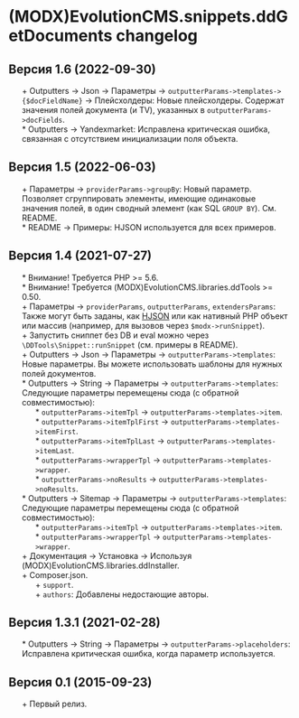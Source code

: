 # (MODX)EvolutionCMS.snippets.ddGetDocuments changelog


## Версия 1.6 (2022-09-30)
* \+ Outputters → Json → Параметры → `outputterParams->templates->{$docFieldName}` → Плейсхолдеры: Новые плейсхолдеры. Содержат значения полей документа (и TV), указанных в `outputterParams->docFields`.
* \* Outputters → Yandexmarket: Исправлена критическая ошибка, связанная с отсутствием инициализации поля объекта.


## Версия 1.5 (2022-06-03)
* \+ Параметры → `providerParams->groupBy`: Новый параметр. Позволяет сгруппировать элементы, имеющие одинаковые значения полей, в один сводный элемент (как SQL `GROUP BY`). См. README.
* \* README → Примеры: HJSON используется для всех примеров.


## Версия 1.4 (2021-07-27)
* \* Внимание! Требуется PHP >= 5.6.
* \* Внимание! Требуется (MODX)EvolutionCMS.libraries.ddTools >= 0.50.
* \+ Параметры → `providerParams`, `outputterParams`, `extendersParams`: Также могут быть заданы, как [HJSON](https://hjson.github.io/) или как нативный PHP объект или массив (например, для вызовов через `$modx->runSnippet`).
* \+ Запустить сниппет без DB и eval можно через `\DDTools\Snippet::runSnippet` (см. примеры в README).
* \+ Outputters → Json → Параметры → `outputterParams->templates`: Новые параметры. Вы можете использовать шаблоны для нужных полей документов.
* \* Outputters → String → Параметры → `outputterParams->templates`: Следующие параметры перемещены сюда (с обратной совместимостью):
	* \* `outputterParams->itemTpl` → `outputterParams->templates->item`.
	* \* `outputterParams->itemTplFirst` → `outputterParams->templates->itemFirst`.
	* \* `outputterParams->itemTplLast` → `outputterParams->templates->itemLast`.
	* \* `outputterParams->wrapperTpl` → `outputterParams->templates->wrapper`.
	* \* `outputterParams->noResults` → `outputterParams->templates->noResults`.
* \* Outputters → Sitemap → Параметры → `outputterParams->templates`: Следующие параметры перемещены сюда (с обратной совместимостью):
	* \* `outputterParams->itemTpl` → `outputterParams->templates->item`.
	* \* `outputterParams->wrapperTpl` → `outputterParams->templates->wrapper`.
* \+ Документация → Установка → Используя (MODX)EvolutionCMS.libraries.ddInstaller.
* \+ Composer.json.
	* \+ `support`.
	* \+ `authors`: Добавлены недостающие авторы.


## Версия 1.3.1 (2021-02-28)
* \* Outputters → String → Параметры → `outputterParams->placeholders`: Исправлена критическая ошибка, когда параметр используется.


## Версия 0.1 (2015-09-23)
* \+ Первый релиз.


<link rel="stylesheet" type="text/css" href="https://raw.githack.com/DivanDesign/CSS.ddMarkdown/master/style.min.css" />
<style>ul{list-style:none;}</style>